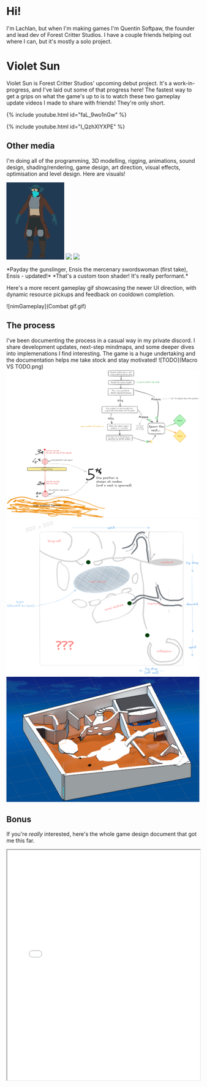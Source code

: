 # Hi!

I'm Lachlan, but when I'm making games I'm Quentin Softpaw, the founder and lead dev of Forest Critter Studios. I have a couple friends helping out where I can, but it's mostly a solo project.

# Violet Sun

Violet Sun is Forest Critter Studios' upcoming debut project. It's a work-in-progress, and I've laid out some of that progress here! The fastest way to get a grips on what the game's up to is to watch these two gameplay update videos I made to share with friends! They're only short.

{% include youtube.html id="faL_9wo1nGw" %}

{% include youtube.html id="I_QzhXlYXPE" %}

## Other media
I'm doing all of the programming, 3D modelling, rigging, animations, sound design, shading/rendering, game design, art direction, visual effects, optimisation and level design. Here are visuals!

<p>
  <img src="Payday - Turntable.gif" width="30%" />
  <img src="Ensis Take 1 - Turntable.gif" width="30%" />
  <img src="Ensis Take 2 - Turntable.gif" width="30%" />
</p>
*Payday the gunslinger, Ensis the mercenary swordswoman (first take), Ensis - updated!*
*That's a custom toon shader! It's really performant.*

Here's a more recent gameplay gif showcasing the newer UI direction, with dynamic resource pickups and feedback on cooldown completion.

![nimGameplay](Combat gif.gif)

## The process
I've been documenting the process in a casual way in my private discord. I share development updates, next-step mindmaps, and some deeper dives into implemenations I find interesting. The game is a huge undertaking and the documentation helps me take stock and stay motivated!
![TODO](Macro VS TODO.png)
![NestSpawning](Nest_Spawning_logic.png)
![Map_draft](Canyon_Map_2.png)
![Map3D](Map_Blockout.png)


## Bonus
If you're *really* interested, here's the whole game design document that got me this far.

<iframe src="01 - Game Design Document.pdf" width="100%" height="600px">
  This browser does not support PDFs. Please download the PDF to view it:
  <a href="01 - Game Design Document.pdf">Download PDF</a>
</iframe>
